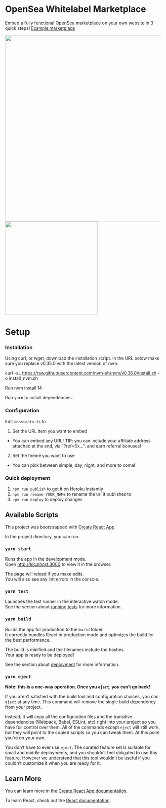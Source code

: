 # OpenSea Whitelabel Marketplace

Embed a fully functional OpenSea marketplace on your own website in 3 quick steps! [Example marketplace](https://opensea-whitelabel.herokuapp.com/)

<img src="https://github.com/ProjectOpenSea/opensea-whitelabel/blob/master/screenshot-desktop.png" width="600" />
<img src="https://github.com/ProjectOpenSea/opensea-whitelabel/blob/master/screenshot-mobile.png" width="300" />

# Setup

### Installation
Using curl, or wget, download the installation script. In the URL below make sure you replace v0.35.0 with the latest version of nvm.

curl -sL https://raw.githubusercontent.com/nvm-sh/nvm/v0.35.0/install.sh -o install_nvm.sh

Run nvm install 14 

Run `yarn` to install dependencies.

### Configuration

Edit `constants.ts` to
1. Set the URL item you want to embed
  - You can embed any URL! TIP: you can include your affiliate address attached at the end, via "?ref=0x...", and earn referral bonuses!
2. Set the theme you want to use
  - You can pick between simple, day, night, and more to come!

### Quick deployment

1. `npm run publish` to get it on Heroku instantly
2. `npm run rename YOUR_NAME` to rename the url it publishes to
3. `npm run deploy` to deploy changes

## Available Scripts
This project was bootstrapped with [Create React App](https://github.com/facebook/create-react-app).

In the project directory, you can run:

### `yarn start`

Runs the app in the development mode.<br />
Open [http://localhost:3000](http://localhost:3000) to view it in the browser.

The page will reload if you make edits.<br />
You will also see any lint errors in the console.

### `yarn test`

Launches the test runner in the interactive watch mode.<br />
See the section about [running tests](https://facebook.github.io/create-react-app/docs/running-tests) for more information.

### `yarn build`

Builds the app for production to the `build` folder.<br />
It correctly bundles React in production mode and optimizes the build for the best performance.

The build is minified and the filenames include the hashes.<br />
Your app is ready to be deployed!

See the section about [deployment](https://facebook.github.io/create-react-app/docs/deployment) for more information.

### `yarn eject`

**Note: this is a one-way operation. Once you `eject`, you can’t go back!**

If you aren’t satisfied with the build tool and configuration choices, you can `eject` at any time. This command will remove the single build dependency from your project.

Instead, it will copy all the configuration files and the transitive dependencies (Webpack, Babel, ESLint, etc) right into your project so you have full control over them. All of the commands except `eject` will still work, but they will point to the copied scripts so you can tweak them. At this point you’re on your own.

You don’t have to ever use `eject`. The curated feature set is suitable for small and middle deployments, and you shouldn’t feel obligated to use this feature. However we understand that this tool wouldn’t be useful if you couldn’t customize it when you are ready for it.

## Learn More

You can learn more in the [Create React App documentation](https://facebook.github.io/create-react-app/docs/getting-started).

To learn React, check out the [React documentation](https://reactjs.org/).
